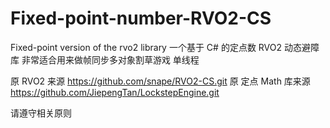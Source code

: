 # Fixed-point-number-RVO2-CS
Fixed-point version of the rvo2 library
一个基于 C# 的定点数 RVO2 动态避障库 非常适合用来做帧同步多对象割草游戏 单线程 

原 RVO2 来源 https://github.com/snape/RVO2-CS.git
原 定点 Math 库来源 https://github.com/JiepengTan/LockstepEngine.git

请遵守相关原则
